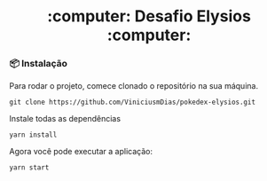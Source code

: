 <h1 align="center">
 :computer: Desafio Elysios :computer:
</h1>

### 📦 Instalação

Para rodar o projeto, comece clonado o repositório na sua máquina.

```
git clone https://github.com/ViniciusmDias/pokedex-elysios.git
```

Instale todas as dependências

```
yarn install
```

Agora você pode executar a aplicação:

```
yarn start
```
